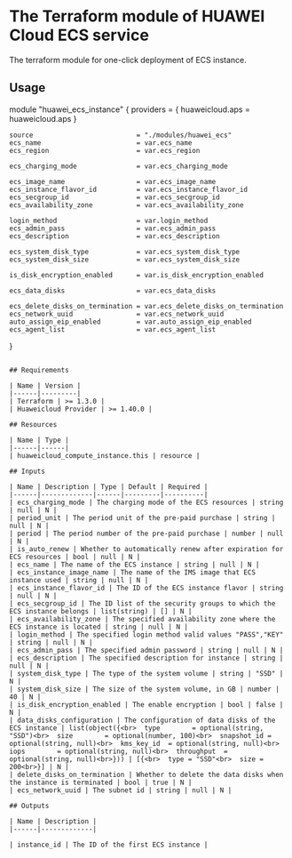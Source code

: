 # The Terraform module of HUAWEI Cloud ECS service

The terraform module for one-click deployment of ECS instance.

## Usage

module "huawei_ecs_instance" {
    providers = {
                  huaweicloud.aps = huaweicloud.aps
    }

    source                          = "./modules/huawei_ecs"
    ecs_name                        = var.ecs_name  
    ecs_region                      = var.ecs_region

    ecs_charging_mode               = var.ecs_charging_mode
    
    ecs_image_name                  = var.ecs_image_name
    ecs_instance_flavor_id          = var.ecs_instance_flavor_id
    ecs_secgroup_id                 = var.ecs_secgroup_id
    ecs_availability_zone           = var.ecs_availability_zone 

    login_method                    = var.login_method
    ecs_admin_pass                  = var.ecs_admin_pass 
    ecs_description                 = var.ecs_description   
 
    ecs_system_disk_type            = var.ecs_system_disk_type 
    ecs_system_disk_size            = var.ecs_system_disk_size

    is_disk_encryption_enabled      = var.is_disk_encryption_enabled

    ecs_data_disks                  = var.ecs_data_disks

    ecs_delete_disks_on_termination = var.ecs_delete_disks_on_termination
    ecs_network_uuid                = var.ecs_network_uuid  
    auto_assign_eip_enabled         = var.auto_assign_eip_enabled
    ecs_agent_list                  = var.ecs_agent_list
}

```

## Requirements

| Name | Version |
|------|---------|
| Terraform | >= 1.3.0 |
| Huaweicloud Provider | >= 1.40.0 |

## Resources

| Name | Type |
|------|------|
| huaweicloud_compute_instance.this | resource |

## Inputs

| Name | Description | Type | Default | Required |
|------|-------------|------|---------|----------|
| ecs_charging_mode | The charging mode of the ECS resources | string | null | N |
| period_unit | The period unit of the pre-paid purchase | string | null | N |
| period | The period number of the pre-paid purchase | number | null | N |
| is_auto_renew | Whether to automatically renew after expiration for ECS resources | bool | null | N |
| ecs_name | The name of the ECS instance | string | null | N |
| ecs_instance_image_name | The name of the IMS image that ECS instance used | string | null | N |
| ecs_instance_flavor_id | The ID of the ECS instance flavor | string | null | N |
| ecs_secgroup_id | The ID list of the security groups to which the ECS instance belongs | list(string) | [] | N |
| ecs_availability_zone | The specified availability zone where the ECS instance is located | string | null | N |
| login_method | The specified login method valid values "PASS","KEY" | string | null | N |
| ecs_admin_pass | The specified admin password | string | null | N |
| ecs_description | The specified description for instance | string | null | N |
| system_disk_type | The type of the system volume | string | "SSD" | N |
| system_disk_size | The size of the system volume, in GB | number | 40 | N |
| is_disk_encryption_enabled | The enable encryption | bool | false | N |
| data_disks_configuration | The configuration of data disks of the ECS instance | list(object({<br>  type        = optional(string, "SSD")<br>  size        = optional(number, 100)<br>  snapshot_id = optional(string, null)<br>  kms_key_id  = optional(string, null)<br>  iops        = optional(string, null)<br>  throughput  = optional(string, null)<br>})) | [{<br>  type = "SSD"<br>  size = 200<br>}] | N |
| delete_disks_on_termination | Whether to delete the data disks when the instance is terminated | bool | true | N |
| ecs_network_uuid | The subnet id | string | null | N |

## Outputs

| Name | Description |
|------|-------------|

| instance_id | The ID of the first ECS instance |
